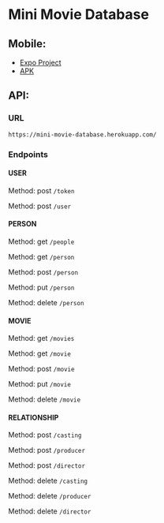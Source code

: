 # Mini Movie Database

## Mobile:

- [Expo Project](https://expo.io/@bisk8s/MMDB)
- [APK](https://drive.google.com/file/d/1bqCr-p4Z3TY1Cl7EAl76RgD9DrE68APJ/view?usp=drivesdk)

## API:
### URL
`https://mini-movie-database.herokuapp.com/`

### Endpoints

#### USER

Method: post
`/token`

Method: post
`/user`

#### PERSON

Method: get
`/people`

Method: get
`/person`

Method: post
`/person`

Method: put
`/person`

Method: delete
`/person`

#### MOVIE

Method: get
`/movies`

Method: get
`/movie`

Method: post
`/movie`

Method: put
`/movie`

Method: delete
`/movie`

#### RELATIONSHIP

Method: post
`/casting`

Method: post
`/producer`

Method: post
`/director`

Method: delete
`/casting`

Method: delete
`/producer`

Method: delete
`/director`
